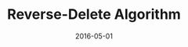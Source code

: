 ---
layout: project
type: project
image: images/vacay-square.png
title: Reverse-Delete Algorithm
# All dates must be YYYY-MM-DD format!
date: 2016-05-01
labels:
  - Graphviz
  - Tkinter
  - Python
permalink: https://github.com/uday96/ReverseDeleteAlgorithm
summary: Graphical visualisation of Reverse-Delete Algorithm on any input weighted graph.
---